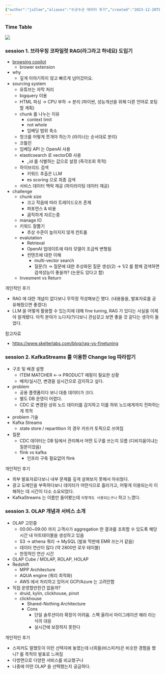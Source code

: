 ```yaml
---
{"author":"jx2lee","aliases":"수군수군 데이터 후기","created":"2023-12-20T00:33:04.000+09:00","last-updated":"2023-11-15 23:05","tags":null,"dg-publish":true,"permalink":"/notes/__/meetup/20231115-meetup-3rd/","dgPassFrontmatter":true,"noteIcon":""}
---
```



### Time Table


![](https://i.imgur.com/ZkuL7cM.png)


### session 1. 브라우징 코파일럿 RAG(라그라고 하네요) 도입기


- [browsing copilot](https://getliner.com/ko)
    - brower extension
- why
    - 깊게 이야기하지 않고 빠르게 넘어갔어요.
- sourcing system
    - 유튜브는 자막 처리
    - bigquery 이용
    - HTML 파싱 → CPU 부하 → 분리 (파이썬, 성능개선을 위해 다른 언어로 포팅할 계획)
    - chunk 를 나누는 이유
        - context limit
        - not whole
        - 임베딩 범위 축소
    - 청크를 어떻게 쪼개야 하는가 (라이너는 순서대로 분리)
    - 코틀린
    - 임베딩 API 는 OpenAI 사용
    - elasticsearch 로 vectorDB 사용
        - \_id 를 식별하는 값으로 설정 (즉각조회 목적)
    - 하이브리드 검색
        - 키워드 추출은 LLM
        - es scoring 으로 최종 검색
    - 서비스 데이터 맥락 제공 (하이라이팅 데이터 제공)
- challenge
    - chunk size
        - 크고 작음에 따라 트레이드오프 존재
        - 퍼포먼스 & 비용
        - 큼직하게 자르는중
    - manage IO
    - 키워드 잘뽑기
        - 추상 수준이 높아지지 않게 컨트롤
    - evalutation
        - Retrieval
        - OpenAI 업데이트에 따라 모델이 조금씩 변형됨
        - 컨텐츠에 대한 이해
            - multi-vector search
            - 질문(1) → 질문에 대한 추상화된 질문 생성(2) → 1/2 를 함께 검색하면 검색성능이 좋을까? (논문도 있다고 함)
    - Invesment vs Return

개인적인 후기
- RAG 에 대한 개념이 없다보니 무작정 작성해보긴 했다. (내용들을, 발표자료를 공유해줬으면 좋겠다)
- LLM 을 어떻게 활용할 수 있는지에 대해 fine tuning, RAG 가 있다는 사실을 이제야 알게됐다. 아직 분야가 노다지(?)다보니 관심갖고 보면 좋을 것 같다는 생각이 들었다.

참고자료
- https://www.skelterlabs.com/blog/rag-vs-finetuning


### session 2. KafkaStreams 를 이용한 Change log 따라잡기


- 구조 및 배경 설명
    - ITEM MATCHER ←→ PRODUCT 매핑이 필요한 상황
    - 배치/실시간, 변경을 실시간으로 감지하고 싶다.
- problem
    - 공용 플랫폼이다 보니 대충 데이터가 크다.
    - 별도 DB 운영이 어렵다.
    - CDC 로 변경된 상위 노드 데이터를 감지하고 이를 하위 노드에게까지 전파하는게 목적
- problem 기술
- Kafka Streams
    - state store / repartition 의 경우 카프카 토픽으로 쓰여짐
- 질문
    - CDC 데이터는 DB 팀에서 관리해서 어떤 도구를 쓰는지 모름 (디비지움이냐는 질문이었음)
    - flink vs kafka
        - 인프라 구축 필요없어 flink

개인적인 후기
- 외부 발표자료다보니 내부 문제를 깊게 살펴보지 못해서 아쉬웠다.
- 광고 도메인을 부족하다보니 데이터가 어떤식으로 흘러가고, 어떻게 이용되는지 이해하는 데 시간이 다소 소요되었다.
- KafkaStreams 는 이름만 들어봤는데 `이렇게도 사용되는구나` 하고 느꼈다.

### session 3. OLAP 개념과 서비스 소개


- OLAP 고민중
    - 00:00~09:00 까지 고객사가 aggregation 한 결과를 조회할 수 있도록 해당 시간 내 마트테이블을 생성하고 있음
    - S3 → athena 쿼리 → MySQL (발표 막판에 EMR 쓰는거 같음)
    - 데이터 연산이 많다 (약 2800만 로우 테이블)
    - 한정적인 연산 시간
- OLAP Cube / MOLAP, ROLAP, HOLAP
- Redshift
    - MPP Architecture
    - AQUA engine (쿼리 최적화)
    - AWS 에서 처리하고 있어서 GCP/Azure 는 고려안함
- 직접 운영할만한건 없을까?
    - druid, kylin, clickhouse, pinot
    - clickhouse
        - Shared-Nothing Architecture
        - Cons
            - 단일 솔루션이라 확장이 어려움. 스펙 올려서 마이그레이션 해라 라는 식의 대응
            - 실시간에 보장하지 못한다

개인적인 후기
  - 스피커도 말했듯이 이런 선택지에 놓였는데 너희들(비스피커)은 비슷한 경험을 했니? 를 목적의 발표로 느껴짐
  - 다방면으로 다양한 서비스를 비교했구나
  - 나중에 어떤 OLAP 을 선택했는지 궁금하다.
